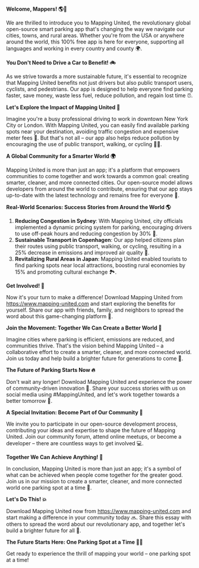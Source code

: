 **Welcome, Mappers! 🌎🚗**

We are thrilled to introduce you to Mapping United, the revolutionary global open-source smart parking app that's changing the way we navigate our cities, towns, and rural areas. Whether you're from the USA or anywhere around the world, this 100% free app is here for everyone, supporting all languages and working in every country and county 🌍.

**You Don't Need to Drive a Car to Benefit! 🚲**

As we strive towards a more sustainable future, it's essential to recognize that Mapping United benefits not just drivers but also public transport users, cyclists, and pedestrians. Our app is designed to help everyone find parking faster, save money, waste less fuel, reduce pollution, and regain lost time ⏰.

**Let's Explore the Impact of Mapping United 🌆**

Imagine you're a busy professional driving to work in downtown New York City or London. With Mapping United, you can easily find available parking spots near your destination, avoiding traffic congestion and expensive meter fees 💸. But that's not all – our app also helps reduce pollution by encouraging the use of public transport, walking, or cycling 🚴‍♀️.

**A Global Community for a Smarter World 🌍**

Mapping United is more than just an app; it's a platform that empowers communities to come together and work towards a common goal: creating smarter, cleaner, and more connected cities. Our open-source model allows developers from around the world to contribute, ensuring that our app stays up-to-date with the latest technology and remains free for everyone 🤝.

**Real-World Scenarios: Success Stories from Around the World 🌎**

1. **Reducing Congestion in Sydney**: With Mapping United, city officials implemented a dynamic pricing system for parking, encouraging drivers to use off-peak hours and reducing congestion by 30% 🚗.
2. **Sustainable Transport in Copenhagen**: Our app helped citizens plan their routes using public transport, walking, or cycling, resulting in a 25% decrease in emissions and improved air quality 🌿.
3. **Revitalizing Rural Areas in Japan**: Mapping United enabled tourists to find parking spots near local attractions, boosting rural economies by 15% and promoting cultural exchange 🏞️.

**Get Involved! 🤝**

Now it's your turn to make a difference! Download Mapping United from https://www.mapping-united.com and start exploring the benefits for yourself. Share our app with friends, family, and neighbors to spread the word about this game-changing platform 🔗.

**Join the Movement: Together We Can Create a Better World 🌟**

Imagine cities where parking is efficient, emissions are reduced, and communities thrive. That's the vision behind Mapping United – a collaborative effort to create a smarter, cleaner, and more connected world. Join us today and help build a brighter future for generations to come 💚.

**The Future of Parking Starts Now 🔥**

Don't wait any longer! Download Mapping United and experience the power of community-driven innovation 📱. Share your success stories with us on social media using #MappingUnited, and let's work together towards a better tomorrow 🌟.

**A Special Invitation: Become Part of Our Community 🤝**

We invite you to participate in our open-source development process, contributing your ideas and expertise to shape the future of Mapping United. Join our community forum, attend online meetups, or become a developer – there are countless ways to get involved 💻.

**Together We Can Achieve Anything! 💪**

In conclusion, Mapping United is more than just an app; it's a symbol of what can be achieved when people come together for the greater good. Join us in our mission to create a smarter, cleaner, and more connected world one parking spot at a time 🚗.

**Let's Do This! 💥**

Download Mapping United now from https://www.mapping-united.com and start making a difference in your community today 🔜. Share this essay with others to spread the word about our revolutionary app, and together let's build a brighter future for all 🌟.

**The Future Starts Here: One Parking Spot at a Time 🚗💖**

Get ready to experience the thrill of mapping your world – one parking spot at a time!